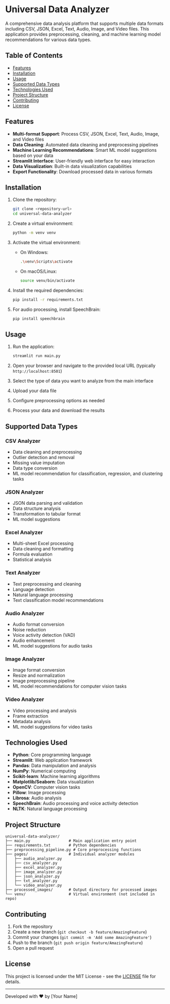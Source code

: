 # Universal Data Analyzer

A comprehensive data analysis platform that supports multiple data formats including CSV, JSON, Excel, Text, Audio, Image, and Video files. This application provides preprocessing, cleaning, and machine learning model recommendations for various data types.

## Table of Contents

- [Features](#features)
- [Installation](#installation)
- [Usage](#usage)
- [Supported Data Types](#supported-data-types)
- [Technologies Used](#technologies-used)
- [Project Structure](#project-structure)
- [Contributing](#contributing)
- [License](#license)

## Features

- **Multi-format Support**: Process CSV, JSON, Excel, Text, Audio, Image, and Video files
- **Data Cleaning**: Automated data cleaning and preprocessing pipelines
- **Machine Learning Recommendations**: Smart ML model suggestions based on your data
- **Streamlit Interface**: User-friendly web interface for easy interaction
- **Data Visualization**: Built-in data visualization capabilities
- **Export Functionality**: Download processed data in various formats

## Installation

1. Clone the repository:
   ```bash
   git clone <repository-url>
   cd universal-data-analyzer
   ```

2. Create a virtual environment:
   ```bash
   python -m venv venv
   ```

3. Activate the virtual environment:
   - On Windows:
     ```bash
     .\venv\Scripts\activate
     ```
   - On macOS/Linux:
     ```bash
     source venv/bin/activate
     ```

4. Install the required dependencies:
   ```bash
   pip install -r requirements.txt
   ```

5. For audio processing, install SpeechBrain:
   ```bash
   pip install speechbrain
   ```

## Usage

1. Run the application:
   ```bash
   streamlit run main.py
   ```

2. Open your browser and navigate to the provided local URL (typically `http://localhost:8501`)

3. Select the type of data you want to analyze from the main interface

4. Upload your data file

5. Configure preprocessing options as needed

6. Process your data and download the results

## Supported Data Types

### CSV Analyzer
- Data cleaning and preprocessing
- Outlier detection and removal
- Missing value imputation
- Data type conversion
- ML model recommendation for classification, regression, and clustering tasks

### JSON Analyzer
- JSON data parsing and validation
- Data structure analysis
- Transformation to tabular format
- ML model suggestions

### Excel Analyzer
- Multi-sheet Excel processing
- Data cleaning and formatting
- Formula evaluation
- Statistical analysis

### Text Analyzer
- Text preprocessing and cleaning
- Language detection
- Natural language processing
- Text classification model recommendations

### Audio Analyzer
- Audio format conversion
- Noise reduction
- Voice activity detection (VAD)
- Audio enhancement
- ML model suggestions for audio tasks

### Image Analyzer
- Image format conversion
- Resize and normalization
- Image preprocessing pipeline
- ML model recommendations for computer vision tasks

### Video Analyzer
- Video processing and analysis
- Frame extraction
- Metadata analysis
- ML model suggestions for video tasks

## Technologies Used

- **Python**: Core programming language
- **Streamlit**: Web application framework
- **Pandas**: Data manipulation and analysis
- **NumPy**: Numerical computing
- **Scikit-learn**: Machine learning algorithms
- **Matplotlib/Seaborn**: Data visualization
- **OpenCV**: Computer vision tasks
- **Pillow**: Image processing
- **Librosa**: Audio analysis
- **SpeechBrain**: Audio processing and voice activity detection
- **NLTK**: Natural language processing

## Project Structure

```
universal-data-analyzer/
├── main.py                 # Main application entry point
├── requirements.txt        # Python dependencies
├── preprocessing_pipeline.py # Core preprocessing functions
├── pages/                  # Individual analyzer modules
│   ├── audio_analyzer.py
│   ├── csv_analyzer.py
│   ├── excel_analyzer.py
│   ├── image_analyzer.py
│   ├── json_analyzer.py
│   ├── txt_analyzer.py
│   └── video_analyzer.py
├── processed_images/       # Output directory for processed images
└── venv/                   # Virtual environment (not included in repo)
```

## Contributing

1. Fork the repository
2. Create a new branch (`git checkout -b feature/AmazingFeature`)
3. Commit your changes (`git commit -m 'Add some AmazingFeature'`)
4. Push to the branch (`git push origin feature/AmazingFeature`)
5. Open a pull request

## License

This project is licensed under the MIT License - see the [LICENSE](LICENSE) file for details.

---

Developed with ❤️ by [Your Name]